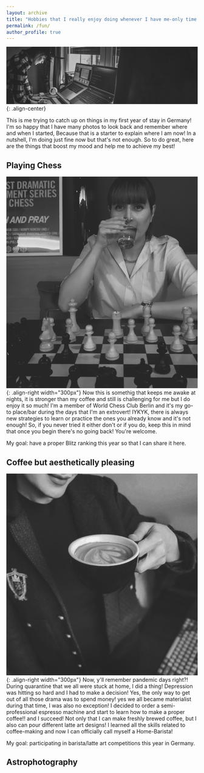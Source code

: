 ```yaml
---
layout: archive
title: "Hobbies that I really enjoy doing whenever I have me-only time!"
permalink: /fun/
author_profile: true
---
```

![Playing Chess](/images/1_meandsetup.jpg){: .align-center}

This is me trying to catch up on things in my first year of stay in Germany! I'm so happy that I have many photos to look
back and remember where and when I started, Because that is a starter to explain where I am now! In a nutshell, I'm doing 
just fine now but that's not enough. So to do great, here are the things that boost my mood and help me to achieve my best!

## Playing Chess
![Playing Chess](/images/2_chess.jpg){: .align-right width="300px"}
Now this is somethig that keeps me awake at nights, it is stronger than my coffee and still is challenging for me but I 
do enjoy it so much! I'm a member of World Chess Club Berlin and it's my go-to place/bar during the days that I'm an extrovert! 
IYKYK, there is always new strategies to learn or practice the ones you already know and it's not enough! So, if you never tried 
it either don't or if you do, keep this in mind that once you begin there's no going back! You're welcome.

My goal: have a proper Blitz ranking this year so that I can share it here.





## Coffee but aesthetically pleasing
![Playing Chess](/images/3_meandcoffee.jpg){: .align-right width="300px"}
Now, y'll remember pandemic days right?! During quarantine that we all were stuck at home, I did a thing! Depression 
was hitting so hard and I had to make a decision! Yes, the only way to get out of all those drama was to spend money! yes we 
all became materialist during that time, I was also no exception! I decided to order a semi-professional espresso machine and start
to learn how to make a proper coffee!! and I succeed! Not only that I can make freshly brewed coffee, but I also can pour different
latte art designs! I learned all the skills related to coffee-making and now I can officially call myself a Home-Barista! 

My goal: participating in barista/latte art competitions this year in Germany.


## Astrophotography



